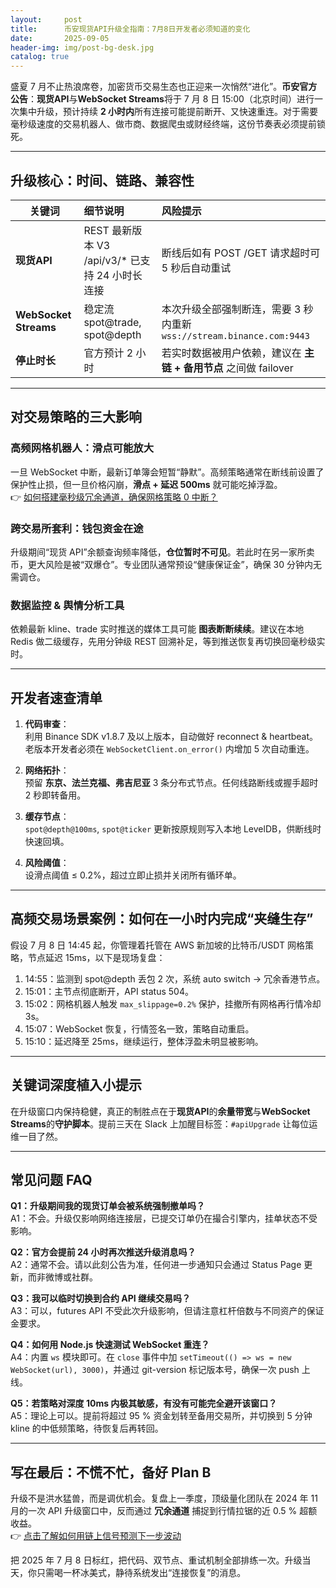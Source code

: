 ```yaml
---
layout:     post
title:      币安现货API升级全指南：7月8日开发者必须知道的变化
date:       2025-09-05
header-img: img/post-bg-desk.jpg
catalog: true
---
```


盛夏 7 月不止热浪席卷，加密货币交易生态也正迎来一次悄然“进化”。**币安官方公告**：**现货API**与**WebSocket Streams**将于 7 月 8 日 15:00（北京时间）进行一次集中升级，预计持续 **2 小时内**所有连接可能提前断开、又快速重连。对于需要毫秒级速度的交易机器人、做市商、数据爬虫或财经终端，这份节奏表必须提前锁死。

---

## 升级核心：时间、链路、兼容性

| 关键词  | 细节说明 | 风险提示 |
|---|:---|:---|
| **现货API** | REST 最新版本 V3 /api/v3/* 已支持 24 小时长连接 | 断线后如有 POST /GET 请求超时可 5 秒后自动重试 |
| **WebSocket Streams** | 稳定流 spot@trade, spot@depth | 本次升级全部强制断连，需要 3 秒内重新 `wss://stream.binance.com:9443` |
| **停止时长** | 官方预计 2 小时 | 若实时数据被用户依赖，建议在 **主链 + 备用节点** 之间做 failover |

---

## 对交易策略的三大影响

### 高频网格机器人：滑点可能放大
一旦 WebSocket 中断，最新订单簿会短暂“静默”。高频策略通常在断线前设置了保护性止损，但一旦价格闪崩，**滑点 + 延迟 500ms** 就可能吃掉浮盈。  
👉 [如何搭建毫秒级冗余通道，确保网格策略 0 中断？](https://okxdog.com/)

### 跨交易所套利：钱包资金在途
升级期间“现货 API”余额查询频率降低，**仓位暂时不可见**。若此时在另一家所卖币，更大风险是被“双爆仓”。专业团队通常预设“健康保证金”，确保 30 分钟内无需调仓。

### 数据监控 & 舆情分析工具
依赖最新 kline、trade 实时推送的媒体工具可能 **图表断断续续**。建议在本地 Redis 做二级缓存，先用分钟级 REST 回溯补足，等到推送恢复再切换回毫秒级实时。

---

## 开发者速查清单

1. **代码审查**：  
   利用 Binance SDK v1.8.7 及以上版本，自动做好 reconnect & heartbeat。老版本开发者必须在 `WebSocketClient.on_error()` 内增加 5 次自动重连。

2. **网络拓扑**：  
   预留 **东京、法兰克福、弗吉尼亚** 3 条分布式节点。任何线路断线或握手超时 2 秒即转备用。

3. **缓存节点**：  
   `spot@depth@100ms`, `spot@ticker` 更新按原规则写入本地 LevelDB，供断线时快速回填。

4. **风险阈值**：  
   设滑点阈值 ≤ 0.2%，超过立即止损并关闭所有循环单。

---

## 高频交易场景案例：如何在一小时内完成“夹缝生存”

假设 7 月 8 日 14:45 起，你管理着托管在 AWS 新加坡的比特币/USDT 网格策略，节点延迟 15ms，以下是现场复盘：

1. 14:55：监测到 spot@depth 丢包 2 次，系统 auto switch → 冗余香港节点。  
2. 15:01：主节点彻底断开，API status 504。  
3. 15:02：网格机器人触发 `max_slippage=0.2%` 保护，挂撤所有网格再行情冷却 3s。  
4. 15:07：WebSocket 恢复，行情签名一致，策略自动重启。  
5. 15:10：延迟降至 25ms，继续运行，整体浮盈未明显被影响。

---

## 关键词深度植入小提示  
在升级窗口内保持稳健，真正的制胜点在于**现货API**的**余量带宽**与**WebSocket Streams**的**守护脚本**。提前三天在 Slack 上加醒目标签：`#apiUpgrade` 让每位运维一目了然。

---

## 常见问题 FAQ

**Q1：升级期间我的现货订单会被系统强制撤单吗？**  
A1：不会。升级仅影响网络连接层，已提交订单仍在撮合引擎内，挂单状态不受影响。

**Q2：官方会提前 24 小时再次推送升级消息吗？**  
A2：通常不会。请以此刻公告为准，任何进一步通知只会通过 Status Page 更新，而非微博或社群。

**Q3：我可以临时切换到合约 API 继续交易吗？**  
A3：可以，futures API 不受此次升级影响，但请注意杠杆倍数与不同资产的保证金要求。

**Q4：如何用 Node.js 快速测试 WebSocket 重连？**  
A4：内置 `ws` 模块即可。在 `close` 事件中加 `setTimeout(() => ws = new WebSocket(url), 3000)`，并通过 git-version 标记版本号，确保一次 push 上线。

**Q5：若策略对深度 10ms 内极其敏感，有没有可能完全避开该窗口？**  
A5：理论上可以。提前将超过 95 % 资金划转至备用交易所，并切换到 5 分钟 kline 的中低频策略，待恢复后再转回。

---

## 写在最后：不慌不忙，备好 Plan B

升级不是洪水猛兽，而是调优机会。复盘上一季度，顶级量化团队在 2024 年 11 月的一次 API 升级窗口中，反而通过 **冗余通道** 捕捉到行情拉锯的近 0.5 % 超额收益。  
👉 [点击了解如何用链上信号预测下一步波动](https://okxdog.com/)

把 2025 年 7 月 8 日标红，把代码、双节点、重试机制全部排练一次。升级当天，你只需喝一杯冰美式，静待系统发出“连接恢复”的消息。